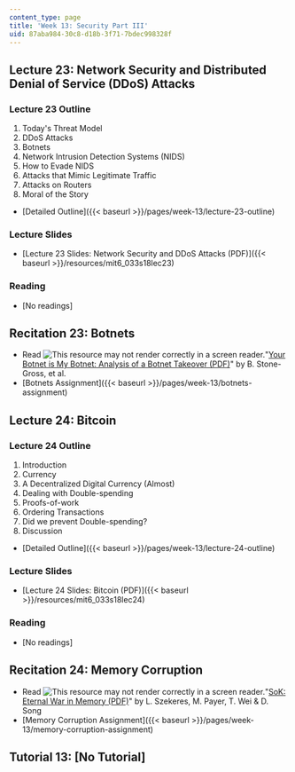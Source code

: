 ```yaml
---
content_type: page
title: 'Week 13: Security Part III'
uid: 87aba984-30c8-d18b-3f71-7bdec998328f
---
```


Lecture 23: Network Security and Distributed Denial of Service (DDoS) Attacks
-----------------------------------------------------------------------------

### Lecture 23 Outline

1.  Today's Threat Model
2.  DDoS Attacks
3.  Botnets
4.  Network Intrusion Detection Systems (NIDS)
5.  How to Evade NIDS
6.  Attacks that Mimic Legitimate Traffic
7.  Attacks on Routers
8.  Moral of the Story

*   [Detailed Outline]({{< baseurl >}}/pages/week-13/lecture-23-outline)

### Lecture Slides

*   [Lecture 23 Slides: Network Security and DDoS Attacks (PDF)]({{< baseurl >}}/resources/mit6_033s18lec23)

### Reading

*   \[No readings\]

Recitation 23: Botnets
----------------------

*   Read ![This resource may not render correctly in a screen reader.](/images/inacessible.gif)"[Your Botnet is My Botnet: Analysis of a Botnet Takeover (PDF)](https://sites.cs.ucsb.edu/~chris/research/doc/ccs09_botnet.pdf)" by B. Stone-Gross, et al.
*   [Botnets Assignment]({{< baseurl >}}/pages/week-13/botnets-assignment)

Lecture 24: Bitcoin
-------------------

### Lecture 24 Outline

1.  Introduction
2.  Currency
3.  A Decentralized Digital Currency (Almost)
4.  Dealing with Double-spending
5.  Proofs-of-work
6.  Ordering Transactions
7.  Did we prevent Double-spending?
8.  Discussion

*   [Detailed Outline]({{< baseurl >}}/pages/week-13/lecture-24-outline)

### Lecture Slides

*   [Lecture 24 Slides: Bitcoin (PDF)]({{< baseurl >}}/resources/mit6_033s18lec24)

### Reading

*   \[No readings\]

Recitation 24: Memory Corruption
--------------------------------

*   Read ![This resource may not render correctly in a screen reader.](/images/inacessible.gif)"[SoK: Eternal War in Memory (PDF)](https://people.eecs.berkeley.edu/~dawnsong/papers/Oakland13-SoK-CR.pdf)" by L. Szekeres, M. Payer, T. Wei & D. Song
*   [Memory Corruption Assignment]({{< baseurl >}}/pages/week-13/memory-corruption-assignment)

Tutorial 13: \[No Tutorial\]
----------------------------